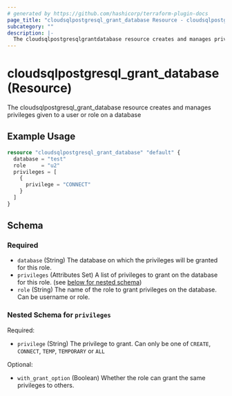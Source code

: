 ```yaml
---
# generated by https://github.com/hashicorp/terraform-plugin-docs
page_title: "cloudsqlpostgresql_grant_database Resource - cloudsqlpostgresql"
subcategory: ""
description: |-
  The cloudsqlpostgresqlgrantdatabase resource creates and manages privileges given to a user or role on a database
---
```


# cloudsqlpostgresql_grant_database (Resource)

The cloudsqlpostgresql_grant_database resource creates and manages privileges given to a user or role on a database

## Example Usage

```terraform
resource "cloudsqlpostgresql_grant_database" "default" {
  database = "test"
  role     = "u2"
  privileges = [
    {
      privilege = "CONNECT"
    }
  ]
}
```

<!-- schema generated by tfplugindocs -->
## Schema

### Required

- `database` (String) The database on which the privileges will be granted for this role.
- `privileges` (Attributes Set) A list of privileges to grant on the database for this role. (see [below for nested schema](#nestedatt--privileges))
- `role` (String) The name of the role to grant privileges on the database. Can be username or role.

<a id="nestedatt--privileges"></a>
### Nested Schema for `privileges`

Required:

- `privilege` (String) The privilege to grant. Can only be one of `CREATE`, `CONNECT`, `TEMP`, `TEMPORARY` or `ALL`

Optional:

- `with_grant_option` (Boolean) Whether the role can grant the same privileges to others.
